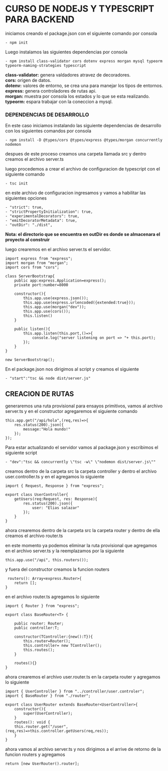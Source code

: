 # CURSO DE NODEJS Y TYPESCRIPT PARA BACKEND

iniciamos creando el package.json con el siguiente comando por consola

    - npm init

Luego instalamos las siguientes dependencias por consola

    - npm install class-validator cors dotenv express morgan mysql typeorm typeorm-naming-strategies typescript

**class-validator:** genera valdadores atravez de decoradores. <br>
**cors:** origen de datos.<br>
**dotenv:** valores de entorno, se crea una para manejar los tipos de entornos.<br>
**express:** genera controladores de rutas api.<br>
**morgan:** muestra por consola los estados y lo que se esta realizando.<br>
**typeorm:** espara trabajar con la coneccion a mysql.<br>

### DEPENDENCIAS DE DESARROLLO

En este caso iniciamos instalando las siguiente dependencias de desarrollo con los siguientes comandos por consola

    - npm install -D @types/cors @types/express @types/morgan concurrently nodemon

despues de este proceso creamos una carpeta llamada src y dentro creamos el archivo server.ts

luego procedemos a crear el archivo de configuracion de typescript con el siguiente comando 

    - tsc init

en este archivo de configuracion ingresamos y vamos a habilitar las siguientes opciones

    - "strict": true,  
    - "strictPropertyInitialization": true, 
    - "experimentalDecorators": true, 
    - "emitDecoratorMetadata": true,
    - "outDir": "./dist", 

**Nota: el directorio que se encuentra en outDir es donde se almacenara el proyecto al construir**

luego crearemos en el archivo server.ts el servidor.

    import express from "express";
    import morgan from "morgan";
    import cors from "cors";

    class ServerBootstrap{
        public app:express.Application=express();
        private port:number=8000

        constructor(){
            this.app.use(express.json());
            this.app.use(express.urlencoded({extended:true}));
            this.app.use(morgan("dev"));
            this.app.use(cors());
            this.listen()
        }

        public listen(){
            this.app.listen(this.port,()=>{
                console.log("server listening on port => "+ this.port);
            });
        }
    }
    
    new ServerBootstrap();


En el package.json nos dirigimos al script y creamos el siguiente 

    - "start":"tsc && node dist/server.js"

## CREACION DE RUTAS

generaremos una ruta provisional para ensayos primitivos, vamos al archivo server.ts y en el constructor 
agregaremos el siguiente comando

    this.app.get("/api/hola",(req,res)=>{
        res.status(200).json({
            message:"Hola mundo!"
        });
    });

Para estar actualizando el servidor vamos al package.json y escribimos el siguiente script

    - "dev":"tsc && concurrently \"tsc -w\" \"nodemon dist/server.js\""

creamos dentro de la carpeta src la carpeta controller y dentro el archivo user.controller.ts y en el agregamos lo siguiente 

    import { Request, Response } from "express";

    export class UserController{
        getUsers(req:Request, res: Response){
            res.status(200).json({
                user: "Elias salazar"
            });
        }
    }

ahora crearemos dentro de la carpeta src la carpeta router y dentro de ella creamos el archivo  router.ts

en este momento ya podemos eliminar la ruta provisional que agregamos en el archivo server.ts y la reemplazamos por la siguiente 

    this.app.use("/api", this.routers());

y fuera del constructor creamos la funcion routers

     routers(): Array<express.Router>{ 
        return [];
    }

en el archivo router.ts agregamos lo siguiente

    import { Router } from "express";

    export class BaseRouter<T> {

        public router: Router;
        public controller:T;

        constructor(TController:{new():T}){
            this.router=Router();
            this.controller= new TController();
            this.routes();
        }

        routes(){}
    }

ahora crearemos el archivo user.router.ts en la carpeta router y agregamos lo siguiente

    import { UserController } from "../controller/user.controler";
    import { BaseRouter } from "./router";

    export class UserRouter extends BaseRouter<UserController>{
        constructor(){
            super(UserController);
        }
        routes(): void {
        this.router.get("/user",(req,res)=>this.controller.getUsers(req,res));
        }
    }

ahora vamos al archivo server.ts y nos dirigimos a el arrive de retorno de la funcion routers y agregamos 

    return [new UserRouter().router];




